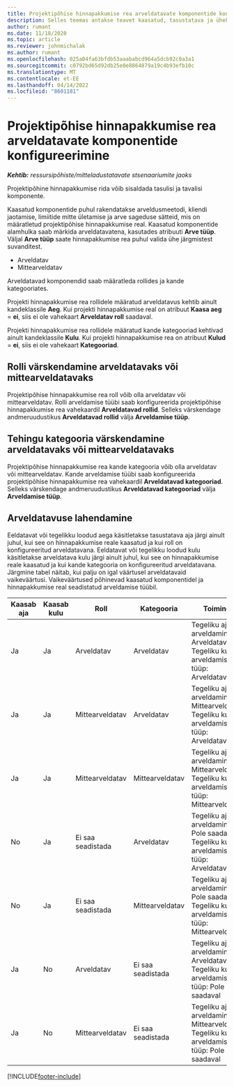 ```yaml
---
title: Projektipõhise hinnapakkumise rea arveldatavate komponentide konfigureerimine
description: Selles teemas antakse teavet kaasatud, tasustatava ja ühekordselt nõutavate komponentide kohta projektipõhise hinnapakkumise ridade puhul.
author: rumant
ms.date: 11/18/2020
ms.topic: article
ms.reviewer: johnmichalak
ms.author: rumant
ms.openlocfilehash: 025a04fa63bfdb53aaababcd964a5dcb92c0a3a1
ms.sourcegitcommit: c0792bd65d92db25e0e8864879a19c4b93efb10c
ms.translationtype: MT
ms.contentlocale: et-EE
ms.lasthandoff: 04/14/2022
ms.locfileid: "8601181"
---
```

# <a name="configure-the-chargeable-components-of-a-project-based-quote-line"></a>Projektipõhise hinnapakkumise rea arveldatavate komponentide konfigureerimine

_**Kehtib:** ressursipõhiste/mitteladustatavate stsenaariumite jaoks_

Projektipõhine hinnapakkumise rida võib sisaldada tasulisi ja tavalisi komponente.

Kaasatud komponentide puhul rakendatakse arveldusmeetodi, kliendi jaotamise, limiitide mitte ületamise ja arve sageduse sätteid, mis on määratletud projektipõhise hinnapakkumise real.
Kaasatud komponentide alamhulka saab märkida arveldatavatena, kasutades atribuuti **Arve tüüp**. Väljal **Arve tüüp** saate hinnapakkumise rea puhul valida ühe järgmistest suvanditest.

   - Arveldatav
   - Mittearveldatav

Arveldatavad komponendid saab määratleda rollides ja kande kategooriates.

Projekti hinnapakkumise rea rollidele määratud arveldatavus kehtib ainult kandeklassile **Aeg**. Kui projekti hinnapakkumise real on atribuut **Kaasa aeg** = **ei**, siis ei ole vahekaart **Arveldatav roll** saadaval.

Projekti hinnapakkumise rea rollidele määratud kande kategooriad kehtivad ainult kandeklassile **Kulu**. Kui projekti hinnapakkumise rea on atribuut **Kulud** = **ei**, siis ei ole vahekaart **Kategooriad**.

## <a name="update-a-role-to-be-chargeable-or-non-chargeable"></a>Rolli värskendamine arveldatavaks või mittearveldatavaks
Projektipõhise hinnapakkumise rea roll võib olla arveldatav või mittearveldatav. Rolli arveldamise tüübi saab konfigureerida projektipõhise hinnapakkumise rea vahekaardil **Arveldatavad rollid**. Selleks värskendage andmeruudustikus **Arveldatavad rollid** välja **Arveldamise tüüp**. 

## <a name="update-a-transaction-category-to-be-chargeable-or-non-chargeable"></a>Tehingu kategooria värskendamine arveldatavaks või mittearveldatavaks
Projektipõhise hinnapakkumise rea kande kategooria võib olla arveldatav või mittearveldatav. Kande arveldamise tüübi saab konfigureerida projektipõhise hinnapakkumise rea vahekaardil **Arveldatavad kategooriad**. Selleks värskendage andmeruudustikus **Arveldatavad kategooriad** välja **Arveldamise tüüp**. 

## <a name="resolve-chargeability"></a>Arveldatavuse lahendamine

Eeldatavat või tegelikku loodud aega käsitletakse tasustatava aja järgi ainult juhul, kui see on hinnapakkumise reale kaasatud ja kui roll on konfigureeritud arveldatavana.
Eeldatavat või tegelikku loodud kulu käsitletakse arveldatava kulu järgi ainult juhul, kui see on hinnapakkumise reale kaasatud ja kui kande kategooria on konfigureeritud arveldatavana. Järgmine tabel näitab, kui palju on igal väärtusel arveldatavaid vaikeväärtusi. Vaikeväärtused põhinevad kaasatud komponentidel ja hinnapakkumise real seadistatud arveldamise tüübil.

| Kaasab aja | Kaasab kulu | Roll | Kategooria | Toiming |
| --- | --- | --- | --- | --- |
| Ja | Ja | Arveldatav | Arveldatav | Tegeliku aja arveldamine: Arveldatav </br>Tegeliku kulu arveldamise tüüp: Arveldatav |
| Ja | Ja | Mittearveldatav | Arveldatav | Tegeliku aja arveldamine: Mittearveldatav </br>Tegeliku kulu arveldamise tüüp: Arveldatav |
| Ja | Ja | Mittearveldatav | Mittearveldatav | Tegeliku aja arveldamine: Mittearveldatav </br>Tegeliku kulu arveldamise tüüp: Mittearveldatav |
| No | Ja | Ei saa seadistada | Arveldatav | Tegeliku aja arveldamine: Pole saadaval </br>Tegeliku kulu arveldamise tüüp: Arveldatav |
| No | Ja | Ei saa seadistada | Mittearveldatav | Tegeliku aja arveldamine: Pole saadaval </br>Tegeliku kulu arveldamise tüüp: Mittearveldatav |
| Ja | No | Arveldatav | Ei saa seadistada | Tegeliku aja arveldamine: Arveldatav </br>Tegeliku kulu arveldamise tüüp: Pole saadaval |
| Ja | No | Mittearveldatav | Ei saa seadistada | Tegeliku aja arveldamine: Mittearveldatav </br> Tegeliku kulu arveldamise tüüp: Pole saadaval |


[!INCLUDE[footer-include](../includes/footer-banner.md)]